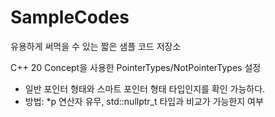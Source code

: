 # SampleCodes

유용하게 써먹을 수 있는 짧은 샘플 코드 저장소

C++ 20 Concept을 사용한 PointerTypes/NotPointerTypes 설정
- 일반 포인터 형태와 스마트 포인터 형태 타입인지를 확인 가능하다.
- 방법: *p 연산자 유무, std::nullptr_t 타입과 비교가 가능한지 여부